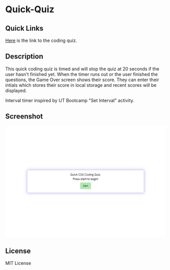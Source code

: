 # Quick-Quiz

## Quick Links

[Here](https://rucatues.github.io/Quick-Quiz/) is the link to the coding quiz.

## Description

This quick coding quiz is timed and will stop the quiz at 20 seconds if the user hasn't finished yet. When the timer runs out or the user finished the questions, the Game Over screen shows their score. They can enter their intials which stores their score in local storage and recent scores will be displayed. 

Interval timer inspired by UT Bootcamp "Set Interval" activity. 

## Screenshot

![Screenshot of page](./assets/images/screencapture-file-Users-kellymclain-bootcamp-Homework-QuickQuiz-Quick-Quiz-index-html-2023-01-07-10_38_47.png)

## License 
MIT License
